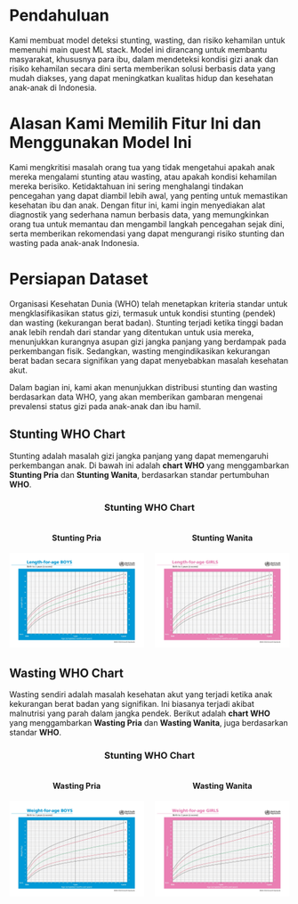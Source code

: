 # Pendahuluan  

Kami membuat model deteksi stunting, wasting, dan risiko kehamilan untuk memenuhi main quest ML stack. Model ini dirancang untuk membantu masyarakat, khususnya para ibu, dalam mendeteksi kondisi gizi anak dan risiko kehamilan secara dini serta memberikan solusi berbasis data yang mudah diakses, yang dapat meningkatkan kualitas hidup dan kesehatan anak-anak di Indonesia.

# Alasan Kami Memilih Fitur Ini dan Menggunakan Model Ini  

Kami mengkritisi masalah orang tua yang tidak mengetahui apakah anak mereka mengalami stunting atau wasting, atau apakah kondisi kehamilan mereka berisiko. Ketidaktahuan ini sering menghalangi tindakan pencegahan yang dapat diambil lebih awal, yang penting untuk memastikan kesehatan ibu dan anak. Dengan fitur ini, kami ingin menyediakan alat diagnostik yang sederhana namun berbasis data, yang memungkinkan orang tua untuk memantau dan mengambil langkah pencegahan sejak dini, serta memberikan rekomendasi yang dapat mengurangi risiko stunting dan wasting pada anak-anak Indonesia.

# Persiapan Dataset
Organisasi Kesehatan Dunia (WHO) telah menetapkan kriteria standar untuk mengklasifikasikan status gizi, termasuk untuk kondisi stunting (pendek) dan wasting (kekurangan berat badan). Stunting terjadi ketika tinggi badan anak lebih rendah dari standar yang ditentukan untuk usia mereka, menunjukkan kurangnya asupan gizi jangka panjang yang berdampak pada perkembangan fisik. Sedangkan, wasting mengindikasikan kekurangan berat badan secara signifikan yang dapat menyebabkan masalah kesehatan akut.

Dalam bagian ini, kami akan menunjukkan distribusi stunting dan wasting berdasarkan data WHO, yang akan memberikan gambaran mengenai prevalensi status gizi pada anak-anak dan ibu hamil.

## Stunting WHO Chart
Stunting adalah masalah gizi jangka panjang yang dapat memengaruhi perkembangan anak. Di bawah ini adalah **chart WHO** yang menggambarkan **Stunting Pria** dan **Stunting Wanita**, berdasarkan standar pertumbuhan **WHO**.

<div style="text-align: center;">
    <h3>Stunting WHO Chart</h3>
</div>

<div style="display: flex; justify-content: space-between;">

  <div style="flex: 1; padding-right: 10px; text-align: center;">
    <h4>Stunting Pria</h4>
    <img src="./images/chartWHO/stunting_pria.jpg" alt="Stunting Pria" style="width: 100%;"/>
  </div>

  <div style="flex: 1; padding-left: 10px; text-align: center;">
    <h4>Stunting Wanita</h4>
    <img src="./images/chartWHO/stunting_wanita.jpg" alt="Stunting Wanita" style="width: 100%;"/>
  </div>

</div>

## Wasting WHO Chart
Wasting sendiri adalah masalah kesehatan akut yang terjadi ketika anak kekurangan berat badan yang signifikan. Ini biasanya terjadi akibat malnutrisi yang parah dalam jangka pendek. Berikut adalah **chart WHO** yang menggambarkan **Wasting Pria** dan **Wasting Wanita**, juga berdasarkan standar **WHO**.

<div style="text-align: center;">
    <h3>Stunting WHO Chart</h3>
</div>

<div style="display: flex; justify-content: space-between;">

  <div style="flex: 1; padding-right: 10px; text-align: center;">
    <h4>Wasting Pria</h4>
    <img src="./images/chartWHO/wasting_pria.jpg" alt="Stunting Pria" style="width: 100%;"/>
  </div>

  <div style="flex: 1; padding-left: 10px; text-align: center;">
    <h4>Wasting Wanita</h4>
    <img src="./images/chartWHO/wasting_wanita.jpg" alt="Stunting Wanita" style="width: 100%;"/>
  </div>

</div>